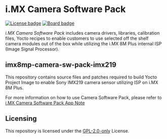 # i.MX Camera Software Pack 

[![License badge](https://img.shields.io/badge/License-GPL%202.0%20only-green)](./LICENSE.txt)
[![Board badge](https://img.shields.io/badge/Board-i.MX_8M_Plus_EVK-blue)](https://www.nxp.com/products/processors-and-microcontrollers/arm-processors/i-mx-applications-processors/i-mx-8-applications-processors/i-mx-8m-plus-arm-cortex-a53-machine-learning-vision-multimedia-and-industrial-iot:IMX8MPLUS)

*i.MX Camera Software Pack* includes camera drivers, libraries, calibration files, Yocto recipes to enable customers to
use selected off the shelf camera modules out of the box while utilizing the i.MX 8M Plus internal ISP (Image Signal
Processor).

## imx8mp-camera-sw-pack-imx219

This repository contains source files and patches required to build Yocto Project Image to enable Sony IMX219 camera
sensor utilizing ISP on i.MX 8M Plus.

For more information on how to use Camera Software Pack, please refer to
[i.MX Camera Software Pack App Note](https://www.nxp.com/docs/en/application-note/AN14376.pdf) 

## Licensing

This repository is licensed under the [GPL-2.0-only](./LICENSE.txt) License.
